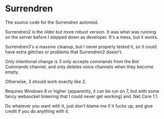 # Surrendren
The source code for the Surrendren automod.

Surrendren2 is the older but more robust version. It was what was running on the server before I stepped down as developer. It's a mess, but it works.

Surrendren3's a massive cleanup, but I never properly tested it, so it could have extra glitches or problems that Surrendren2 doesn't.

Only intentional change is 3 only accepts commands from the Bot Commands channel, and only deletes voice channels when they become empty.

Otherwise, 3 should work exactly like 2.

Requires Windows 8 or higher (apparently, it can be run on 7, but with some fancy websocket tinkering that I could never get working) and .Net Core 1.1.

Do whatever you want with it, just don't blame me if it fucks up, and give credit if you do anything with it.
